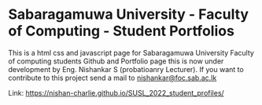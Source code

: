 # Sabaragamuwa University - Faculty of Computing - Student Portfolios

This is a html css and javascript page for Sabaragamuwa University Faculty of computing students Github and Portfolio page this is now under development by Eng. Nishankar S (probatioanry Lecturer). If you want to contribute to this project send a mail to nishankar@foc.sab.ac.lk

Link: https://nishan-charlie.github.io/SUSL_2022_student_profiles/
